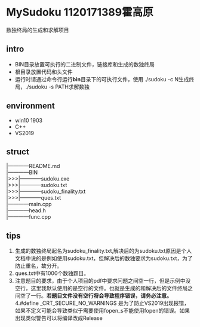 # MySudoku 1120171389霍高原
数独终局的生成和求解项目
## intro
* BIN目录放置可执行的二进制文件，链接库和生成的数独终局
* 根目录放置代码和头文件
* 运行时请通过命令行运行**bin**目录下的可执行文件，使用 ./sudoku -c N生成终局，./sudoku -s PATH求解数独
## environment
* win10 1903
* C++
* VS2019
## struct
|————README.md  
|————BIN  
|>>>|————sudoku.exe  
|>>>|————sudoku.txt  
|>>>|————sudoku_finality.txt  
|>>>|————ques.txt  
|————main.cpp  
|————head.h  
|————func.cpp  
## tips
1. 生成的数独终局起名为sudoku_finality.txt,解决后的为sudoku.txt原因是个人文档中说的是例如使用sudoku.txt，但解决后的数独要求为sudoku.txt，为了防止重名，故分开。
2. ques.txt中有1000个数独题目。
3. 注意题目的要求，由于个人项目的pdf中要求问题之间空一行，但是示例中没空行，这里我默认使用的是空行的文件。也就是生成的和解决后的文件终局之间空了一行。**若题目文件没有空行将会导致程序错误，请务必注意。**
4.#define _CRT_SECURE_NO_WARNINGS 是为了防止VS2019出现报错，如果不定义可能会导致类似于需要使用fopen_s不能使用fopen的错误。如果出现类似警告可以将编译改成Release
